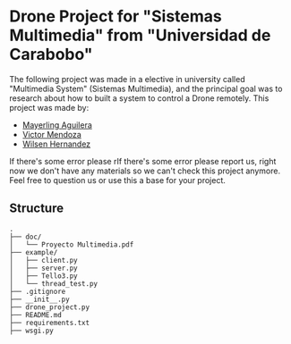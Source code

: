 # Drone Project for "Sistemas Multimedia" from "Universidad de Carabobo"

The following project was made in a elective in university called "Multimedia System" (Sistemas Multimedia), and the principal goal was to research about how to built a system to control a Drone remotely. This project was made by:

* [Mayerling Aguilera](https://gitlab.com/Maye96)
* [Victor Mendoza](https://gitlab.com/Kinozuko)
* [Wilsen Hernandez](https://gitlab.com/wilsenhc)

If there's some error please rIf there's some error please report us, right now we don't have any materials so we can't check this project anymore. Feel free to question us or use this a base for your project.

## Structure

```
.
├── doc/
│   └── Proyecto Multimedia.pdf
├── example/
│   ├── client.py
│   ├── server.py
│   ├── Tello3.py
│   └── thread_test.py
├── .gitignore
├── __init__.py
├── drone_project.py
├── README.md
├── requirements.txt
├── wsgi.py

```